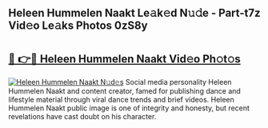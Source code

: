 ## Heleen Hummelen Naakt Le𝚊k𝚎d N𝚞𝚍e - Part-t7z Vid𝚎o Le𝚊ks Photos 0zS8y

# <h2><a href="http://fb3sca.evod.top/?m=Heleen+Hummelen+Naakt">🔗 👉🔴 Heleen Hummelen Naakt Vid𝚎o Ph𝚘t𝚘s</a></h2>

[![Heleen Hummelen Naakt N𝚞d𝚎s](https://i.imgur.com/8V9OHl7.gif)](http://fb3sca.evod.top/?m=Heleen+Hummelen+Naakt)
Social media personality Heleen Hummelen Naakt and content creator, famed for publishing dance and lifestyle material through viral dance trends and brief videos. Heleen Hummelen Naakt public image is one of integrity and honesty, but recent revelations have cast doubt on his character. 

